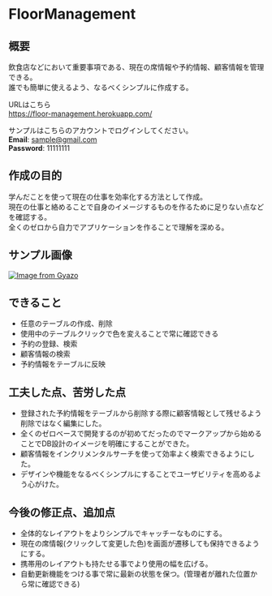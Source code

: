 # FloorManagement

## 概要

飲食店などにおいて重要事項である、現在の席情報や予約情報、顧客情報を管理できる。   
誰でも簡単に使えるよう、なるべくシンプルに作成する。  

URLはこちら  
https://floor-management.herokuapp.com/  

サンプルはこちらのアカウントでログインしてください。   
__Email__: sample@gmail.com  
__Password__: 11111111

## 作成の目的

学んだことを使って現在の仕事を効率化する方法として作成。  
現在の仕事と絡めることで自身のイメージするものを作るために足りない点などを確認する。  
全くのゼロから自力でアプリケーションを作ることで理解を深める。  

## サンプル画像

[![Image from Gyazo](https://i.gyazo.com/934c5e4df9700302c644211836aa6b0a.png)](https://gyazo.com/934c5e4df9700302c644211836aa6b0a)

## できること

- 任意のテーブルの作成、削除
- 使用中のテーブルクリックで色を変えることで常に確認できる
- 予約の登録、検索
- 顧客情報の検索
- 予約情報をテーブルに反映

## 工夫した点、苦労した点

- 登録された予約情報をテーブルから削除する際に顧客情報として残せるよう削除ではなく編集にした。
- 全くのゼロベースで開発するのが初めてだったのでマークアップから始めることでDB設計のイメージを明確にすることができた。
- 顧客情報をインクリメンタルサーチを使って効率よく検索できるようにした。
- デザインや機能をなるべくシンプルにすることでユーザビリティを高めるよう心がけた。

## 今後の修正点、追加点

- 全体的なレイアウトをよりシンプルでキャッチーなものにする。
- 現在の席情報(クリックして変更した色)を画面が遷移しても保持できるようにする。
- 携帯用のレイアウトも持たせる事でより使用の幅を広げる。
- 自動更新機能をつける事で常に最新の状態を保つ。(管理者が離れた位置から常に確認できる)